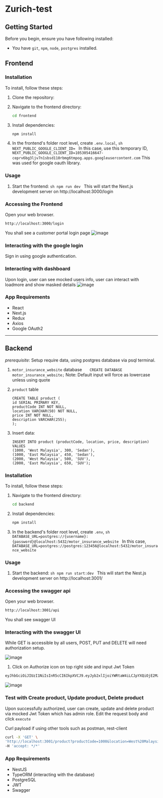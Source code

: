 # Zurich-test

## Getting Started

Before you begin, ensure you have following installed:

-   You have `git`, `npm`, `node`, `postgres` installed.

## Frontend

### Installation

To install, follow these steps:

1. Clone the repository:
2. Navigate to the frontend directory:

    ```sh
    cd frontend
    ```

3. Install dependencies:
    ```sh
    npm install
    ```
4. In the frontend's folder root level, create `.env.local`,
   `sh
 NEXT_PUBLIC_GOOGLE_CLIENT_ID=
 `
   In this case, use this temporary ID, `NEXT_PUBLIC_GOOGLE_CLIENT_ID=105305416647-ceprv6bg3ljv7n1sbsd110rbmg6tmpog.apps.googleusercontent.com`
   This was used for google oauth library.

### Usage

1. Start the frontend:
   `sh
 npm run dev
 `
   This will start the Next.js development server on http://localhost:3000/login

### Accessing the Frontend

Open your web browser.

```sh
http://localhost:3000/login
```

You shall see a customer portal login page
![image](https://github.com/user-attachments/assets/7dcda7c8-3989-4184-9773-b52ac5adcdef)

### Interacting with the google login

Sign in using google authentication.

### Interacting with dashboard

Upon login, user can see mocked users info, user can interact with loadmore and show masked details
![image](https://github.com/user-attachments/assets/c526cbb3-52cd-42f7-9fba-377f0e493121)

### App Requirements

-   React
-   Next.js
-   Redux
-   Axios
-   Google OAuth2

---

## Backend

_prerequisite_: Setup require data, using postgres database via psql terminal.

1. `motor_insurance_website` database
   `   CREATE DATABASE motor_insurance_website;`
   Note: Default input will force as lowercase unless using quote

2. `product` table
    ```
    CREATE TABLE product (
    id SERIAL PRIMARY KEY,
    productCode INT NOT NULL,
    location VARCHAR(50) NOT NULL,
    price INT NOT NULL,
    description VARCHAR(255);
    );
    ```
3. Insert data:
    ```
    INSERT INTO product (productCode, location, price, description) VALUES
    (1000, 'West Malaysia', 300, 'Sedan'),
    (1000, 'East Malaysia', 450, 'Sedan'),
    (2000, 'West Malaysia', 500, 'SUV'),
    (2000, 'East Malaysia', 650, 'SUV');
    ```

### Installation

To install, follow these steps:

1. Navigate to the frontend directory:

    ```sh
    cd backend
    ```

2. Install dependencies:
    ```sh
    npm install
    ```
3. In the backend's folder root level, create `.env`,
   `sh
 DATABASE_URL=postgres://{username}:{password}@localhost:5432/motor_insurance_website
 `
   In this case, `DATABASE_URL=postgres://postgres:123456@localhost:5432/motor_insurance_website`

### Usage

1. Start the backend:
   `sh
 npm run start:dev
 `
   This will start the Nest.js development server on http://localhost:3001/

### Accessing the swagger api

Open your web browser.

```sh
http://localhost:3001/api
```

You shall see swagger UI

### Interacting with the swagger UI

While GET is accessible by all users,
POST, PUT and DELETE will need authorization setup.

![image](https://github.com/user-attachments/assets/120a4472-381e-446a-b259-91a2d4dadd37)

1. Click on Authorize icon on top right side and input Jwt Token

```sh
eyJhbGciOiJIUzI1NiIsInR5cCI6IkpXVCJ9.eyJyb2xlIjoiYWRtaW4iLCJpYXQiOjE2MzMwMzA3NjcsImV4cCI6MTYzMzAzNDE2N30.P2d3yWpWoAkOCtMO02-pRm9bWs7zkN61pttH5pXWv2g
```

![image](https://github.com/user-attachments/assets/b7ffb2a4-9404-4701-8ba2-6fdb1a0af359)

### Test with Create product, Update product, Delete product

Upon successfully authorized, user can create, update and delete product via mocked Jwt Token which has admin role.
Edit the request body and click `execute`

Curl payload if using other tools such as postman, rest-client

```sh
curl -X 'GET' \
'http://localhost:3001/product?productCode=1000&location=West%20Malaysia' \
-H 'accept: */*'
```

### App Requirements

-   NestJS
-   TypeORM (interacting with the database)
-   PostgreSQL
-   JWT
-   Swagger
